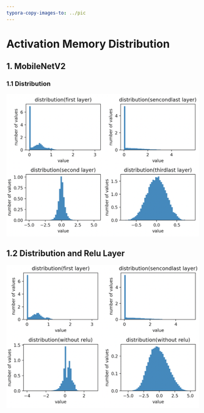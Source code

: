 ```yaml
---
typora-copy-images-to: ../pic
---
```


# Activation Memory Distribution

## 1. MobileNetV2

### 1.1 Distribution

![image-20220509190936810](../pic/image-20220509190936810.png)

## 1.2 Distribution and Relu Layer

![image-20220509193848980](../pic/image-20220509193848980.png)
